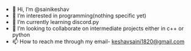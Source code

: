 - 👋 Hi, I’m @sainikeshav
- 👀 I’m interested in programming(nothing specific yet)
- 🌱 I’m currently learning discord.py
- 💞️ I’m looking to collaborate on intermediate projects either in c++ or python
- 📫 How to reach me through my email- keshavsaini1820@gmail.com

<!---
sainikeshav/sainikeshav is a ✨ special ✨ repository because its `README.md` (this file) appears on your GitHub profile.
You can click the Preview link to take a look at your changes.
--->
